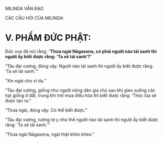 MILINDA VẤN ĐẠO

CÁC CÂU HỎI CỦA MILINDA:

# V. PHẨM ĐỨC PHẬT:

Đức vua đã nói rằng: “**Thưa ngài Nāgasena, có phải người nào tái sanh thì người ấy biết được rằng: ‘Ta sẽ tái sanh’?**”

“Tâu đại vương, đúng vậy. Người nào tái sanh thì người ấy biết được rằng: ‘Ta sẽ tái sanh.’”

“Xin ngài cho ví dụ.”

“Tâu đại vương, giống như người nông dân gia chủ sau khi gieo xuống các hạt giống ở đất, trong khi trời mưa điều hòa thì biết được rằng: ‘Thóc lúa sẽ được tạo ra.”

“Thưa ngài, đúng vậy. Có thể biết được.”

“Tâu đại vương, tương tợ y như thế người nào tái sanh thì người ấy biết được rằng: ‘Ta sẽ tái sanh.’”

“Thưa ngài Nāgasena, ngài thật khôn khéo.”
